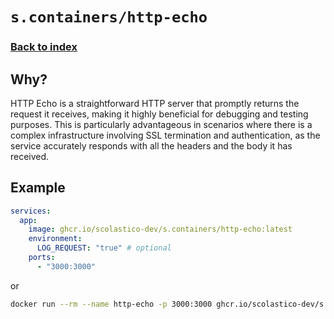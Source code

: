 # `s.containers/http-echo`

### [Back to index](../../README.md)

## Why?

HTTP Echo is a straightforward HTTP server that promptly returns the
request it receives, making it highly beneficial for debugging and
testing purposes. This is particularly advantageous in scenarios where
there is a complex infrastructure involving SSL termination and
authentication, as the service accurately responds with all the
headers and the body it has received.

## Example

```yaml
services:
  app:
    image: ghcr.io/scolastico-dev/s.containers/http-echo:latest
    environment:
      LOG_REQUEST: "true" # optional
    ports:
      - "3000:3000"
```

or

```bash
docker run --rm --name http-echo -p 3000:3000 ghcr.io/scolastico-dev/s.containers/http-echo:latest
```
